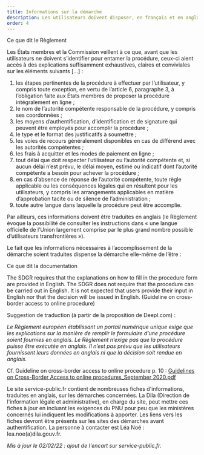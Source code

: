 ```yaml
---
title: Informations sur la démarche
description: Les utilisateurs doivent disposer, en français et en anglais, des informations relatives à la démarche, en amont de toute identification.
order: 4
---
```


<div class="fr-callout fr-mb-4w"> 
<p class="fr-callout__title">Ce que dit le Règlement</p> 
<p class="fr-callout__text">Les États membres et la Commission veillent à ce que, avant que les utilisateurs ne doivent s’identifier pour entamer la procédure, ceux-ci aient accès à des explications suffisamment exhaustives, claires et conviviales sur les éléments suivants [...]&nbsp;:

<ol><li>
les étapes pertinentes de la procédure à effectuer par l’utilisateur, y compris toute exception, en vertu de l’article 6, paragraphe 3, à l’obligation faite aux États membres de proposer la procédure intégralement en ligne&nbsp;;
</li><li>
le nom de l’autorité compétente responsable de la procédure, y compris ses coordonnées&nbsp;;
</li><li>
les moyens d’authentification, d’identification et de signature qui peuvent être employés pour accomplir la procédure&nbsp;;
</li><li>
le type et le format des justificatifs à soumettre&nbsp;;
</li><li>
les voies de recours généralement disponibles en cas de différend avec les autorités compétentes&nbsp;;
</li><li>
les frais à acquitter et les modes de paiement en ligne&nbsp;;
</li><li>
tout délai que doit respecter l’utilisateur ou l’autorité compétente et, si aucun délai n’est prévu, le délai moyen, estimé ou indicatif dont l’autorité compétente a besoin pour achever la procédure&nbsp;;
</li><li>
  en cas d’absence de réponse de l’autorité compétente, toute règle applicable ou les conséquences légales qui en résultent pour les utilisateurs, y compris les arrangements applicables en matière d’approbation tacite ou de silence de l’administration&nbsp;;
</li><li>
toute autre langue dans laquelle la procédure peut être accomplie.</li></ol>
</div> 

Par ailleurs, ces informations doivent être traduites en anglais (le Règlement évoque la possibilité de consulter les instructions dans «&nbsp;une langue officielle de l’Union largement comprise par le plus grand nombre possible d’utilisateurs transfrontières&nbsp;»).

Le fait que les informations nécessaires à l’accomplissement de la démarche soient traduites dispense la démarche elle-même de l’être&nbsp;:

<div class="fr-callout fr-mb-4w"> 
<p class="fr-callout__title">Ce que dit la documentation</p> 
<p class="fr-callout__text">The SDGR requires that the explanations on how to fill in the procedure form are provided in English. The SDGR does not require that the procedure can be carried out in English. It is not expected that users provide their input in English nor that the decision will be issued in English. (Guideline on cross-border access to online procedure)</p> 
</div>

Suggestion de traduction (à partir de la proposition de Deepl.com)&nbsp;:

*Le Règlement européen établissant un portail numérique unique exige que les explications sur la manière de remplir le formulaire d’une procédure soient fournies en anglais. Le Règlement n’exige pas que la procédure puisse être exécutée en anglais. Il n’est pas prévu que les utilisateurs fournissent leurs données en anglais ni que la décision soit rendue en anglais.*

Cf. Guideline on cross-border access to online procedure p. 10&nbsp;: [Guidelines on Cross-Border Access to online procedures_September 2020.pdf](https://github.com/DISIC/design.numerique.gouv.fr/files/7848994/Guidelines.on.Cross-Border.Access.to.online.procedures_September.2020.pdf)

<div class="fr-highlight fr-mb-4w">
    <p>Le site service-public.fr contient de nombreuses fiches d'informations, traduites en anglais, sur les démarches concernées. La Dila (Direction de l'information légale et administrative), en charge du site, peut mettre ces fiches à jour en incluant les exigences du PNU pour peu que les ministères concernés lui indiquent les modifications à apporter. Les liens vers les fiches devront être présents sur les sites des démarches avant authentification. La personne à contacter est Léa Noé&nbsp;: lea.noe(a)dila.gouv.fr.
    </p>
  
_Mis à jour le 02/02/22&nbsp;: ajout de l'encart sur service-public.fr._
</div>
